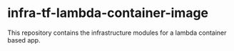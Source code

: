 # infra-tf-lambda-container-image
This repository contains the infrastructure modules for a lambda container based app.
